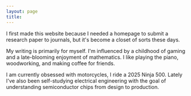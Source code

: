 ```yaml
---
layout: page
title: 
---
```


I first made this website because I needed a homepage to submit a research paper to journals, but it's become a closet of sorts these days. 

My writing is primarily for myself. I'm influenced by a childhood of gaming and a late-blooming enjoyment of mathematics. I like playing the piano, woodworking, and making coffee for friends. 

I am currently obsessed with motorcycles, I ride a 2025 Ninja 500. Lately I've also been self-studying electrical engineering with the goal of understanding semiconductor chips from design to production.
